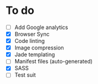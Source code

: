 # To do

- [ ] Add Google analytics
- [x] Browser Sync
- [x] Code linting
- [x] Image compression
- [x] Jade templating
- [ ] Manifest files (auto-generated)
- [x] SASS
- [ ] Test suit
